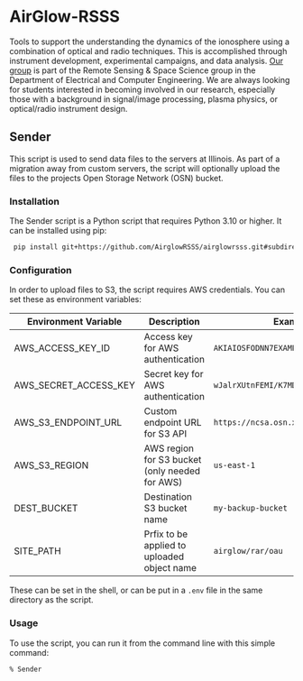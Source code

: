 # AirGlow-RSSS
Tools to support the understanding the dynamics of the ionosphere using a
combination of optical and radio techniques. This is accomplished through 
instrument development, experimental campaigns, and data analysis. 
[Our group](https://airglow.ece.illinois.edu/) is 
part of the Remote Sensing & Space Science group in the Department of Electrical 
and Computer Engineering. We are always looking for students interested in becoming 
involved in our research, especially those with a background in signal/image 
processing, plasma physics, or optical/radio instrument design.

## Sender
This script is used to send data files to the servers at Illinois. As part of a migration
away from custom servers, the script will optionally upload the files to the projects Open 
Storage Network (OSN) bucket.

### Installation
The Sender script is a Python script that requires Python 3.10 or higher. It can 
be installed using pip:

```bash
 pip install git+https://github.com/AirglowRSSS/airglowrsss.git#subdirectory=DataManagement
```

### Configuration
In order to upload files to S3, the script requires AWS credentials. You can set these
as environment variables:

| Environment Variable  | Description                                     | Example Value                              |
|-----------------------|-------------------------------------------------|--------------------------------------------|
| AWS_ACCESS_KEY_ID     | Access key for AWS authentication               | `AKIAIOSFODNN7EXAMPLE`                     |
| AWS_SECRET_ACCESS_KEY | Secret key for AWS authentication               | `wJalrXUtnFEMI/K7MDENG/bPxRfiCYEXAMPLEKEY` |
| AWS_S3_ENDPOINT_URL   | Custom endpoint URL for S3 API                  | `https://ncsa.osn.xsede.org`               |
| AWS_S3_REGION         | AWS region for S3 bucket  (only needed for AWS) | `us-east-1`                                |
| DEST_BUCKET           | Destination S3 bucket name                      | `my-backup-bucket`                         |
| SITE_PATH             | Prfix to be applied to uploaded object name     | `airglow/rar/oau`                          |

These can be set in the shell, or can be put in a `.env` file in the same directory as the script.

### Usage
To use the script, you can run it from the command line with this simple command:

```bash
% Sender
```

